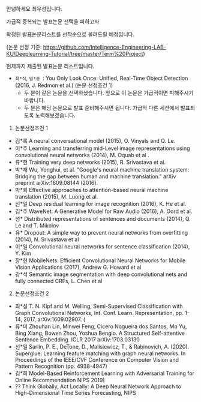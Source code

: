 안녕하세요 최우성입니다. 

가급적 중복되는 발표논문 선택을 피하고자
 
확정된 발표논문리스트를 선착순으로 올려드릴 예정입니다.
 
(논문 선정 기준: https://github.com/Intelligence-Engineering-LAB-KU/Deeplearning-Tutorial/tree/master/Term%20Project)  
 
현제까지 제출된 발표논문 리스트입니다. 

 
- ```최*식```, ```임*종 ```: You Only Look Once: Unified, Real-Time Object Detection (2016, J. Redmon et al.)  (논문 선정조건 1) 
  - 두 분이 같은 논문을 선택하셨습니다. 앞으로 이 논문은 가급적이면 피해주시기 바랍니다.
  - 두 분은 해당 논문으로 발표 준비해주시면 됩니다. 가급적 다른 세션에서 발표되도록 노력해보겠습니다. 

1. 논문선정조건 1
 
- 김*록 A neural conversational model (2015), O. Vinyals and Q. Le. 
- 이*주 Learning and transferring mid-Level image representations using convolutional neural networks (2014), M. Oquab et al .
- 류*현 Training very deep networks (2015), R. Srivastava et al. 
- 박*재 Wu, Yonghui, et al. "Google's neural machine translation system: Bridging the gap between human and machine translation." arXiv preprint arXiv:1609.08144 (2016).
- 박*희 Effective approaches to attention-based neural machine translation (2015), M. Luong et al.
- 신*일 Deep residual learning for image recognition (2016), K. He et al. 
- 김*주 WaveNet: A Generative Model for Raw Audio (2016), A. Oord et al.
- 성* Distributed representations of sentences and documents (2014), Q. Le and T. Mikolov 
- 유* Dropout: A simple way to prevent neural networks from overfitting (2014), N. Srivastava et al
- 이*일 Convolutional neural networks for sentence classification (2014), Y. Kim 
- 장*현 MobileNets: Efficient Convolutional Neural Networks for Mobile Vision Applications (2017), Andrew G. Howard et al
- 강*석 Semantic image segmentation with deep convolutional nets and fully connected CRFs, L. Chen et al

2. 논문선정조건 2
 
- 최*성 T. N. Kipf and M. Welling, Semi-Supervised Classification with Graph Convolutional Networks, Int. Conf. Learn. Representation, pp. 1-14, 2017, arXiv:1609.02907. ( 
- 류*미 Zhouhan Lin, Minwei Feng, Cicero Nogueira dos Santos, Mo Yu, Bing Xiang, Bowen Zhou, Yoshua Bengio. A Structured Self-attentive Sentence Embedding. ICLR 2017 arXiv:1703.03130
- 선*일 Sarlin, P. E., DeTone, D., Malisiewicz, T., & Rabinovich, A. (2020). Superglue: Learning feature matching with graph neural networks. In Proceedings of the IEEE/CVF Conference on Computer Vision and Pattern Recognition (pp. 4938-4947)
- 김*희 Model-Based Reinforcement Learning with Adversarial Training for Online Recommendation NIPS 2019)
- ?? Think Globally, Act Locally: A Deep Neural Network Approach to High-Dimensional Time Series Forecasting, NIPS

